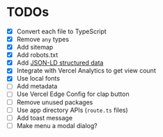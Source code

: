 # TODOs

- [x] Convert each file to TypeScript
- [x] Remove `any` types
- [x] Add sitemap
- [x] Add robots.txt
- [x] Add [JSON-LD structured data](https://nextjs.org/docs/app/building-your-application/optimizing/metadata#json-ld)
- [x] Integrate with Vercel Analytics to get view count
- [x] Use local fonts
- [ ] Add metadata
- [ ] Use Vercel Edge Config for clap button
- [ ] Remove unused packages
- [ ] Use app directory APIs (`route.ts` files)
- [ ] Add toast message
- [ ] Make menu a modal dialog?